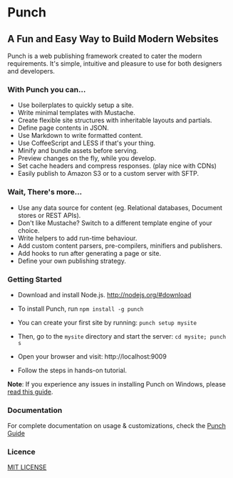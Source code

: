 # Punch 
## A Fun and Easy Way to Build Modern Websites  

Punch is a web publishing framework created to cater the modern requirements. It's simple, intuitive and pleasure to use for both designers and developers.

### With Punch you can...

* Use boilerplates to quickly setup a site. 
* Write minimal templates with Mustache.
* Create flexible site structures with inheritable layouts and partials.
* Define page contents in JSON.
* Use Markdown to write formatted content.
* Use CoffeeScript and LESS if that's your thing.
* Minify and bundle assets before serving.
* Preview changes on the fly, while you develop.
* Set cache headers and compress responses. (play nice with CDNs)
* Easily publish to Amazon S3 or to a custom server with SFTP.

### Wait, There's more...

* Use any data source for content (eg. Relational databases, Document stores or REST APIs).
* Don't like Mustache? Switch to a different template engine of your choice. 
* Write helpers to add run-time behaviour.
* Add custom content parsers, pre-compilers, minifiers and publishers.
* Add hooks to run after generating a page or site.
* Define your own publishing strategy.

### Getting Started 

* Download and install Node.js. http://nodejs.org/#download 

* To install Punch, run `npm install -g punch`

* You can create your first site by running: `punch setup mysite`

* Then, go to the `mysite` directory and start the server: `cd mysite; punch s`

* Open your browser and visit: http://localhost:9009

* Follow the steps in hands-on tutorial.

**Note**: If you experience any issues in installing Punch on Windows, please [read this guide](https://github.com/laktek/punch/wiki/Windows).

### Documentation

For complete documentation on usage & customizations, check the [Punch Guide](https://github.com/laktek/punch/wiki)

### Licence

[MIT LICENSE](https://github.com/laktek/punch/blob/master/LICENSE)
